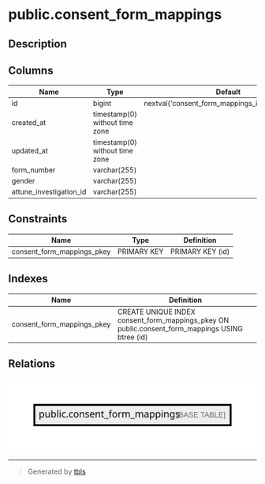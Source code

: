 # public.consent_form_mappings

## Description

## Columns

| Name                    | Type                           | Default                                           | Nullable |
| ----------------------- | ------------------------------ | ------------------------------------------------- | -------- |
| id                      | bigint                         | nextval('consent_form_mappings_id_seq'::regclass) | false    |
| created_at              | timestamp(0) without time zone |                                                   | true     |
| updated_at              | timestamp(0) without time zone |                                                   | true     |
| form_number             | varchar(255)                   |                                                   | false    |
| gender                  | varchar(255)                   |                                                   | true     |
| attune_investigation_id | varchar(255)                   |                                                   | false    |

## Constraints

| Name                       | Type        | Definition       |
| -------------------------- | ----------- | ---------------- |
| consent_form_mappings_pkey | PRIMARY KEY | PRIMARY KEY (id) |

## Indexes

| Name                       | Definition                                                                                      |
| -------------------------- | ----------------------------------------------------------------------------------------------- |
| consent_form_mappings_pkey | CREATE UNIQUE INDEX consent_form_mappings_pkey ON public.consent_form_mappings USING btree (id) |

## Relations

![er](public.consent_form_mappings.svg)

---

> Generated by [tbls](https://github.com/k1LoW/tbls)
